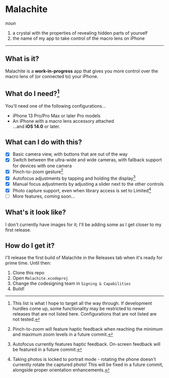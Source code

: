 # Malachite
*noun*
1. a crystal with the properties of revealing hidden parts of yourself
2. the name of my app to take control of the macro lens on iPhone
---
## What is it?
Malachite is a **work-in-progress** app that gives you more control over the macro lens of (or connected to) your iPhone.

## What do I need?[^1]
You'll need one of the following configurations...
- iPhone 13 Pro/Pro Max or later Pro models
- An iPhone with a macro lens accessory attached  
...and **iOS 14.0** or later.

## What can I do with this?  
- [x] Basic camera view, with buttons that are out of the way  
- [x] Switch between the ultra-wide and wide cameras, with fallback support for devices with one camera  
- [x] Pinch-to-zoom gesture[^2]  
- [x] Autofocus adjustments by tapping and holding the display[^3]  
- [x] Manual focus adjustments by adjusting a slider next to the other controls  
- [x] Photo capture support, even when library access is set to Limited[^4]  
- [ ] More features, coming soon...  

## What's it look like?
I don't currently have images for it; I'll be adding some as I get closer to my first release.

## How do I get it?
I'll release the first build of Malachite in the Releases tab when it's ready for prime time. Until then:
1. Clone this repo
2. Open `Malachite.xcodeproj`
3. Change the codesigning team in `Signing & Capabilities`
4. Build!

[^1]: This list is what I hope to target all the way through. If development hurdles come up, some functionality may be restricted to newer releases that are not listed here. Configurations that are not listed are not tested.
[^2]: Pinch-to-zoom will feature haptic feedback when reaching the minimum and maximum zoom levels in a future commit.
[^3]: Autofocus currently features haptic feedback. On-screen feedback will be featured in a future commit.
[^4]: Taking photos is locked to portrait mode - rotating the phone doesn't currently rotate the captured photo! This will be fixed in a future commit, alongside proper orientation enhancements.
